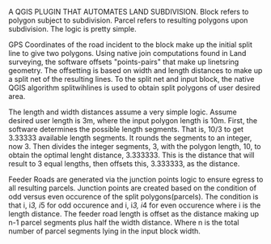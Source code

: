 A QGIS PLUGIN THAT AUTOMATES LAND SUBDIVISION.
Block refers to polygon subject to subdivision.
Parcel refers to resulting polygons upon subdivision. 
The logic is pretty simple. 

GPS Coordinates of the road incident to the block make up the initial split line to give two polygons.
Using native join computations found in Land surveying, the software offsets "points-pairs" that make up linetsring geometry. 
The offsetting is based on width and length distances to make up a split net of the resulting lines. 
To the split net and input block, the native QGIS algorithm splitwihlines is used to obtain split polygons of user desired area. 

The length and width distances assume a very simple logic. 
Assume desired user length is 3m, where the input polygon length is 10m. First, the software determines the possible length segments. 
That is, 10/3 to get 3.33333 available length segments. It rounds the segments to an integer, now 3. 
Then divides the integer segments, 3, with the polygon length, 10, to obtain the optimal lenght distance, 3.333333.
This is the distance that will result to 3 equal lengths, then offsets this, 3.333333, as the distance.

Feeder Roads are generated via the junction points logic to ensure egress to all resulting parcels. 
Junction points are created based on the condition of odd versus even occurence of the split polygons(parcels).
The condition is that i, i*3, i*5 for odd occurence and i, i*3, i*4 for even occurence where i is the length distance. 
The feeder road length is offset as the distance making up n-1 parcel segments plus half the width distance.
Where n is the total number of parcel segments lying in the input block width. 

